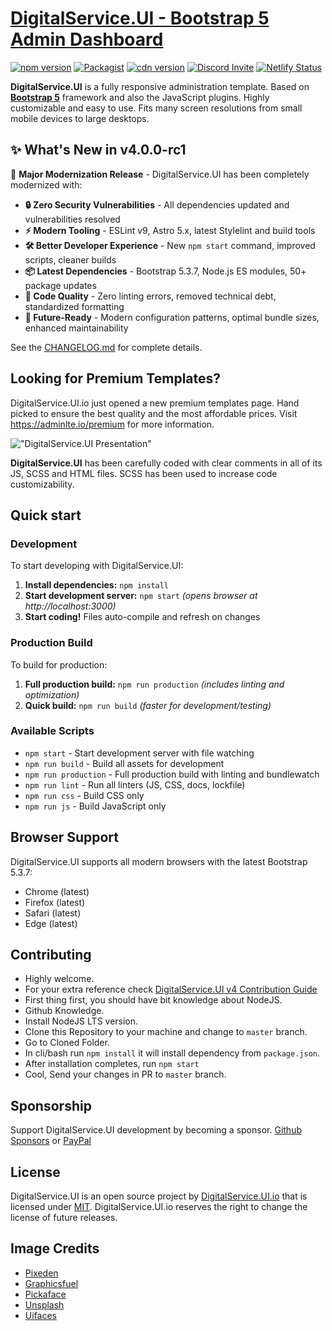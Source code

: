 # [DigitalService.UI - Bootstrap 5 Admin Dashboard](https://adminlte.io)

[![npm version](https://img.shields.io/npm/v/admin-lte/latest.svg)](https://www.npmjs.com/package/admin-lte)
[![Packagist](https://img.shields.io/packagist/v/almasaeed2010/adminlte.svg)](https://packagist.org/packages/almasaeed2010/adminlte)
[![cdn version](https://data.jsdelivr.com/v1/package/npm/admin-lte/badge)](https://www.jsdelivr.com/package/npm/admin-lte)
[![Discord Invite](https://img.shields.io/badge/discord-join%20now-green)](https://discord.gg/jfdvjwFqfz)
[![Netlify Status](https://api.netlify.com/api/v1/badges/1277b36b-08f3-43fa-826a-4b4d24614b3c/deploy-status)](https://app.netlify.com/sites/adminlte-v4/deploys)

**DigitalService.UI** is a fully responsive administration template. Based on **[Bootstrap 5](https://getbootstrap.com/)** framework and also the JavaScript plugins.
Highly customizable and easy to use. Fits many screen resolutions from small mobile devices to large desktops.

## ✨ What's New in v4.0.0-rc1

🚀 **Major Modernization Release** - DigitalService.UI has been completely modernized with:

- **🔒 Zero Security Vulnerabilities** - All dependencies updated and vulnerabilities resolved
- **⚡ Modern Tooling** - ESLint v9, Astro 5.x, latest Stylelint and build tools
- **🛠️ Better Developer Experience** - New `npm start` command, improved scripts, cleaner builds
- **📦 Latest Dependencies** - Bootstrap 5.3.7, Node.js ES modules, 50+ package updates
- **🧹 Code Quality** - Zero linting errors, removed technical debt, standardized formatting
- **🎯 Future-Ready** - Modern configuration patterns, optimal bundle sizes, enhanced maintainability

See the [CHANGELOG.md](CHANGELOG.md) for complete details.

## Looking for Premium Templates?

DigitalService.UI.io just opened a new premium templates page. Hand picked to ensure the best quality and the most affordable
prices. Visit <https://adminlte.io/premium> for more information.

!["DigitalService.UI Presentation"](https://adminlte.io/adminlte3.png "DigitalService.UI Presentation")

**DigitalService.UI** has been carefully coded with clear comments in all of its JS, SCSS and HTML files.
SCSS has been used to increase code customizability.

## Quick start

### Development

To start developing with DigitalService.UI:

1. **Install dependencies:** `npm install`
2. **Start development server:** `npm start` *(opens browser at http://localhost:3000)*
3. **Start coding!** Files auto-compile and refresh on changes

### Production Build

To build for production:

1. **Full production build:** `npm run production` *(includes linting and optimization)*
2. **Quick build:** `npm run build` *(faster for development/testing)*

### Available Scripts

- `npm start` - Start development server with file watching
- `npm run build` - Build all assets for development
- `npm run production` - Full production build with linting and bundlewatch
- `npm run lint` - Run all linters (JS, CSS, docs, lockfile)
- `npm run css` - Build CSS only
- `npm run js` - Build JavaScript only

## Browser Support

DigitalService.UI supports all modern browsers with the latest Bootstrap 5.3.7:
- Chrome (latest)
- Firefox (latest) 
- Safari (latest)
- Edge (latest)

## Contributing

- Highly welcome.
- For your extra reference check [DigitalService.UI v4 Contribution Guide](https://github.com/ColorlibHQ/adminlte#contributing)
- First thing first, you should have bit knowledge about NodeJS.
- Github Knowledge.
- Install NodeJS LTS version.
- Clone this Repository to your machine and change to `master` branch.
- Go to Cloned Folder.
- In cli/bash run `npm install` it will install dependency from `package.json`.
- After installation completes, run `npm start`
- Cool, Send your changes in PR to `master` branch.

## Sponsorship

Support DigitalService.UI development by becoming a sponsor.
[Github Sponsors](https://github.com/sponsors/danny007in) or
[PayPal](https://www.paypal.me/daniel007in)

## License

DigitalService.UI is an open source project by [DigitalService.UI.io](https://adminlte.io) that is licensed under [MIT](https://opensource.org/licenses/MIT).
DigitalService.UI.io reserves the right to change the license of future releases.

## Image Credits

- [Pixeden](http://www.pixeden.com/psd-web-elements/flat-responsive-showcase-psd)
- [Graphicsfuel](https://www.graphicsfuel.com/2013/02/13-high-resolution-blur-backgrounds/)
- [Pickaface](https://pickaface.net/)
- [Unsplash](https://unsplash.com/)
- [Uifaces](http://uifaces.com/)
